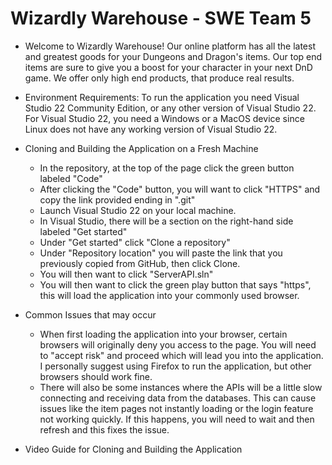 # Wizardly Warehouse - SWE Team 5
- Welcome to Wizardly Warehouse! Our online platform has all the latest and greatest goods for your Dungeons and Dragon's items. Our top end items are sure to give you a boost for your character in your next DnD game. We offer only high end products, that produce real results.

-  Environment Requirements: To run the application you need Visual Studio 22 Community Edition, or any other version of Visual Studio 22. For Visual Studio 22, you need a Windows or a MacOS device since Linux does not have any working version of Visual Studio 22.

- Cloning and Building the Application on a Fresh Machine
  - In the repository, at the top of the page click the green button labeled "Code"
  - After clicking the "Code" button, you will want to click "HTTPS" and copy the link provided ending in ".git"
  - Launch Visual Studio 22 on your local machine.
  - In Visual Studio, there will be a section on the right-hand side labeled "Get started"
  - Under "Get started" click "Clone a repository"
  - Under "Repository location" you will paste the link that you previously copied from GitHub, then click Clone.
  - You will then want to click "ServerAPI.sln"
  - You will then want to click the green play button that says "https", this will load the application into your commonly used browser.
 
- Common Issues that may occur
  - When first loading the application into your browser, certain browsers will originally deny you access to the page. You will need to "accept risk" and proceed which will lead you into the application. I personally suggest using Firefox to run the application, but other browsers should work fine.
  - There will also be some instances where the APIs will be a little slow connecting and receiving data from the databases. This can cause issues like the item pages not instantly loading or the login feature not working quickly. If this happens, you will need to wait and then refresh and this fixes the issue.
 
- Video Guide for Cloning and Building the Application






